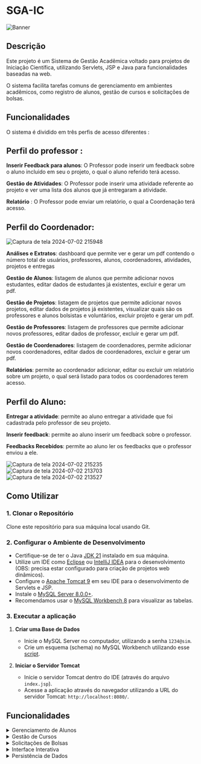 
# SGA-IC

![Banner](https://i.imgur.com/xgt1z6m.png)

## Descrição
Este projeto é um Sistema de Gestão Acadêmica voltado para projetos de Iniciação Científica, utilizando Servlets, JSP e Java para funcionalidades baseadas na web. 

O sistema facilita tarefas comuns de gerenciamento em ambientes acadêmicos, como registro de alunos, gestão de cursos e solicitações de bolsas.

## Funcionalidades
O sistema é dividido em três perfis de acesso diferentes :


## Perfil do professor :


**Inserir Feedback para alunos**: O Professor pode inserir um feedback sobre o aluno incluido em seu o projeto, o qual o aluno referido terá acesso.

**Gestão de Atividades**: O Professor pode inserir uma atividade referente ao projeto e ver uma lista dos alunos que já entregaram a atividade.

**Relatório** : O Professor pode enviar um relatório, o qual a Coordenação terá acesso.

## Perfil do Coordenador:

![Captura de tela 2024-07-02 215948](https://github.com/D-O-S-T/GerenciamentoAcademico/assets/165727441/4f75c282-97c7-4dbd-b67d-60168b7d7c4f)

**Análises e Extratos**: dashboard que permite ver e gerar um pdf contendo o número total de usuários, professores, alunos, coordenadores, atividades, projetos e entregas

**Gestão de Alunos**: listagem de alunos que permite adicionar novos estudantes, editar dados de estudantes já existentes, excluir e gerar um pdf.

**Gestão de Projetos**: listagem de projetos que permite adicionar novos projetos, editar dados de projetos já existentes, visualizar quais são os professores e alunos bolsistas e voluntários, excluir projeto e gerar um pdf.

**Gestão de Professores**: listagem de professores que permite adicionar novos professores, editar dados de professor, excluir e gerar um pdf.

**Gestão de Coordenadores**: listagem de coordenadores, permite adicionar novos coordenadores, editar dados de coordenadores, excluir e gerar um pdf.

**Relatórios**: permite ao coordenador adicionar, editar ou excluir um relatório sobre um projeto, o qual será listado para todos os coordenadores terem acesso.

## Perfil do Aluno:
**Entregar a atividade**: permite ao aluno entregar a atividade que foi cadastrada pelo professor de seu projeto.

**Inserir feedback**: permite ao aluno inserir um feedback sobre o professor.

**Feedbacks Recebidos**: permite ao aluno ler os feedbacks que o professor enviou a ele.


![Captura de tela 2024-07-02 215235](https://github.com/D-O-S-T/GerenciamentoAcademico/assets/165727441/7459463d-b81a-47ab-8bf4-b3bef6d32709)
![Captura de tela 2024-07-02 213703](https://github.com/D-O-S-T/GerenciamentoAcademico/assets/165727441/9b05dfe0-9a11-4185-9317-70e09565de55)
![Captura de tela 2024-07-02 213527](https://github.com/D-O-S-T/GerenciamentoAcademico/assets/165727441/40a06fb5-035a-449d-be49-098c388184e4)




## Como Utilizar
### 1. Clonar o Repositório
Clone este repositório para sua máquina local usando Git.

### 2. Configurar o Ambiente de Desenvolvimento
- Certifique-se de ter o Java [JDK 21](https://www.oracle.com/java/technologies/javase/jdk21-archive-downloads.html) instalado em sua máquina.
- Utilize um IDE como [Eclipse](https://www.eclipse.org/downloads/packages/) ou [IntelliJ IDEA](https://www.jetbrains.com/idea/download) para o desenvolvimento (OBS: precisa estar configurado para criação de projetos web dinâmicos).
- Configure o [Apache Tomcat 9](https://tomcat.apache.org/download-90.cgi) em seu IDE para o desenvolvimento de Servlets e JSP.
- Instale o [MySQL Server 8.0.0+](https://mysql.com/downloads).
- Recomendamos usar o [MySQL Workbench 8](https://dev.mysql.com/downloads/workbench/) para visualizar as tabelas.

### 3. Executar a aplicação

1. **Criar uma Base de Dados**
   - Inicie o MySQL Server no computador, utilizando a senha `1234@sim`.
   - Crie um esquema (schema) no MySQL Workbench utilizando esse [script](./sql.txt).

2. **Iniciar o Servidor Tomcat**
   - Inicie o servidor Tomcat dentro do IDE (através do arquivo `index.jsp`).
   - Acesse a aplicação através do navegador utilizando a URL do servidor Tomcat: `http://localhost:8080/`.

## Funcionalidades

<details>

<summary style="text-weight: bold">Gerenciamento de Alunos</summary>

- Registrador de novos alunos.
- Visualizar e editar detalhes dos alunos.

</details>

<details>
<summary>Gestão de Cursos</summary>

- Adicionar novos cursos.
- Gerenciar detalhes dos cursos.
</details>

<details>
<summary>Solicitações de Bolsas</summary>

- Alunos podem solicitar bolsas de estudo através da interface web.
</details>

<details>
<summary>Interface Interativa</summary>

- Utilize JSP para criar páginas web dinâmicas.
- Servlets para lidar com requisições e respostas.
</details>

<details>
<summary>Persistência de Dados</summary>

- Os dados são salvos em uma base de dados MySQL.
- Permite adicionar, editar, excluir e atualizar registros conforme as permissões do usuário.
</details>


